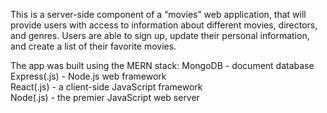 This is a server-side component of a “movies” web application, that will provide users with access to information about different movies, directors, and genres. Users are able to sign up, update their personal information, and create a list of their favorite movies.

The app was built using the MERN stack:
    MongoDB - document database  
    Express(.js) - Node.js web framework  
    React(.js) - a client-side JavaScript framework  
    Node(.js) - the premier JavaScript web server
 
